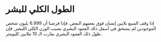 # الطول الكلي للبشر

إذا وقف السبع بلايين إنسان فوق بعضهم البعض. فإذا فرضنا أن 6.999 بليون شخص
الموجودين لم ينسحق في أسفل ذلك العمود البشري بسبب الوزن الكلي اللبشر, فإن طول
ذلك العمود البشري يقارب الـ 10 ملايين كليومتر.
